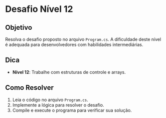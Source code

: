 # Desafio Nível 12

## Objetivo
Resolva o desafio proposto no arquivo `Program.cs`. A dificuldade deste nível é adequada para desenvolvedores com habilidades intermediárias.

## Dica
- **Nível 12**: Trabalhe com estruturas de controle e arrays.

## Como Resolver
1. Leia o código no arquivo `Program.cs`.
2. Implemente a lógica para resolver o desafio.
3. Compile e execute o programa para verificar sua solução.
